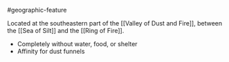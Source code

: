 #geographic-feature 

Located at the southeastern part of the [[Valley of Dust and Fire]], between the [[Sea of Silt]] and the [[Ring of Fire]].

- Completely without water, food, or shelter
- Affinity for dust funnels
